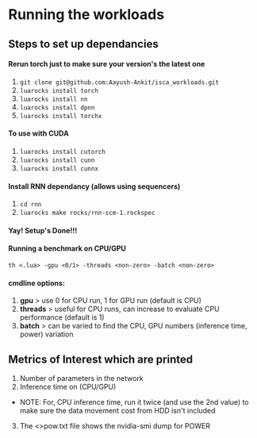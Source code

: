 # Running the workloads

## Steps to set up dependancies
#### Rerun torch just to make sure your version's the latest one
1. `git clone git@github.com:Aayush-Ankit/isca_workloads.git`
2. `luarocks install torch`
3. `luarocks install nn`
4. `luarocks install dpnn`
5. `luarocks install torchx`
#### To use with CUDA
1. `luarocks install cutorch`
2. `luarocks install cunn`
3. `luarocks install cunnx`
#### Install RNN dependancy (allows using sequencers)
1. `cd rnn`
2. `luarocks make rocks/rnn-scm-1.rockspec`
#### Yay! Setup's Done!!!


#### Running a benchmark on CPU/GPU
`th <.lua> -gpu <0/1> -threads <non-zero> -batch <non-zero>`

#### cmdline options: 
1. **gpu** > use 0 for CPU run, 1 for GPU run (default is CPU)
2. **threads** > useful for CPU runs, can increase to evaluate CPU performance (default is 1)
3. **batch** > can be varied to find the CPU, GPU numbers (inference time, power) variation

## Metrics of Interest which are printed
1. Number of parameters in the network
2. Inference time on (CPU/GPU)
  * NOTE: For, CPU inference time, run it twice (and use the 2nd value) to make sure the data movement cost from HDD isn't included
3. The <>pow.txt file shows the nvidia-smi dump for POWER




